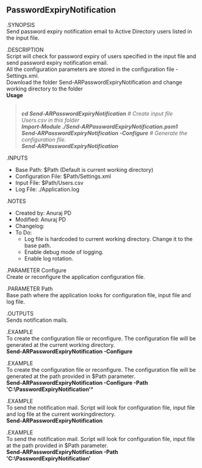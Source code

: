 ## PasswordExpiryNotification

.SYNOPSIS 
</br>Send password expiry notification email to Active Directory users listed in the input file.

.DESCRIPTION
</br>Script will check for password expiry of users specified in the input file and send password expiry notification email.
</br>All the configuration parameters are stored in the configuration file - Settings.xml. 
</br>Download the folder Send-ARPasswordExpiryNotification and change working directory to the folder
</br>**Usage**
></br>***cd Send-ARPasswordExpiryNotification** # Create input file Users.csv in this folder
</br>**Import-Module ./Send-ARPasswordExpiryNotification.psm1**
</br>**Send-ARPasswordExpiryNotification -Configure** # Generate the configuration file.
</br>**Send-ARPasswordExpiryNotification***

.INPUTS
* Base Path: $Path (Default is current working directory)
* Configuration File: $Path/Settings.xml
* Input File: $Path/Users.csv
* Log File: ./Application.log
   
.NOTES
* Created by: Anuraj PD
* Modified:  Anuraj PD
* Changelog:
* To Do:
    * Log file is hardcoded to current working directory. Change it to the base path.
    * Enable debug mode of logging.
    * Enable log rotation.

.PARAMETER Configure
</br>Create or reconfigure the application configuration file.

.PARAMETER Path
</br>Base path where the application looks for configuration file, input file and log file.

.OUTPUTS
</br>Sends notification mails.

.EXAMPLE
</br>To create the configuration file or reconfigure. The configuration file will be generated at 
the current working directory. 
</br>**Send-ARPasswordExpiryNotification -Configure**

.EXAMPLE
<br>To create the configuration file or reconfigure. The configuration file will be generated at 
the path provided in $Path parameter.
</br>**Send-ARPasswordExpiryNotification -Configure -Path 'C:\PasswordExpiryNotification'***

.EXAMPLE
</br>To send the notification mail. Script will look for configuration file, input file and log file
at the current workingdirectory.
</br>**Send-ARPasswordExpiryNotification**

.EXAMPLE
</br>To send the notification mail. Script will look for configuration file, input file
at the path provided in $Path parameter.
</br>**Send-ARPasswordExpiryNotification -Path 'C:\PasswordExpiryNotification'**
